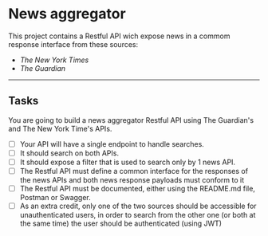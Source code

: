 # News aggregator

This project contains a Restful API wich expose news in a commom response interface from these sources:

- _The New York Times_
- _The Guardian_

---

## Tasks

You are going to build a news aggregator Restful API using The Guardian's and The New York Time's APIs.

- [ ] Your API will have a single endpoint to handle searches.
- [ ] It should search on both APIs.
- [ ] It should expose a filter that is used to search only by 1 news API.
- [ ] The Restful API must define a common interface for the responses of the news APIs and both news response payloads must conform to it
- [ ] The Restful API must be documented, either using the README.md file, Postman or Swagger.
- [ ] As an extra credit, only one of the two sources should be accessible for unauthenticated users, in order to search from the other one (or both at the same time) the user should be authenticated (using JWT)
